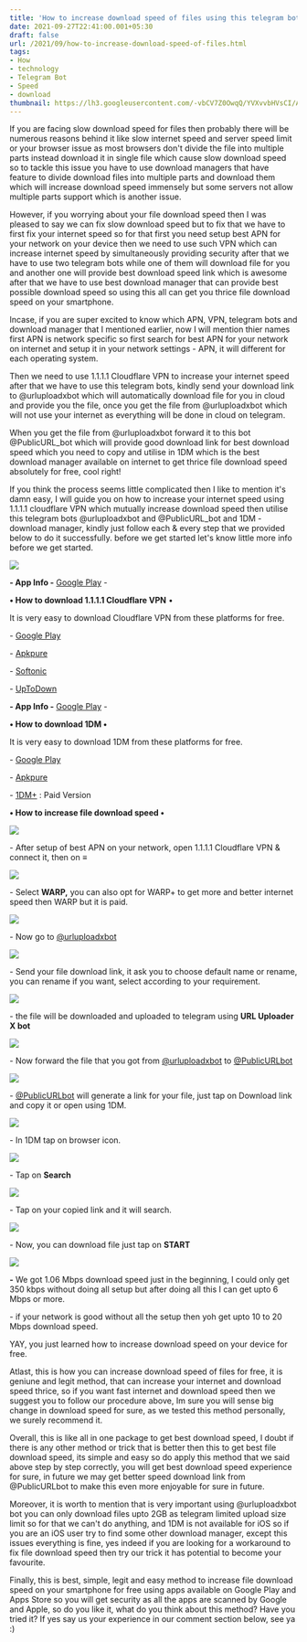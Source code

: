 ```yaml
---
title: 'How to increase download speed of files using this telegram bots for free.'
date: 2021-09-27T22:41:00.001+05:30
draft: false
url: /2021/09/how-to-increase-download-speed-of-files.html
tags: 
- How
- technology
- Telegram Bot
- Speed
- download
thumbnail: https://lh3.googleusercontent.com/-vbCV7Z0OwqQ/YVXvvbHVsCI/AAAAAAAAGxc/yZaIfWPLKIQM6DLreDTkTYSLPyYasDwLwCLcBGAsYHQ/s1600/1633021881831455-0.png
---
```


  

If you are facing slow download speed for files then probably there will be numerous reasons behind it like slow internet speed and server speed limit or your browser issue as most browsers don't divide the file into multiple parts instead download it in single file which cause slow download speed so to tackle this issue you have to use download managers that have feature to divide download files into multiple parts and download them which will increase download speed immensely but some servers not allow multiple parts support which is another issue.

  

However, if you worrying about your file download speed then I was pleased to say we can fix slow download speed but to fix that we have to first fix your internet speed so for that first you need setup best APN for your network on your device then we need to use such VPN which can increase internet speed by simultaneously providing security after that we have to use two telegram bots while one of them will download file for you and another one will provide best download speed link which is awesome after that we have to use best download manager that can provide best possible download speed so using this all can get you thrice file download speed on your smartphone.

  

Incase, if you are super excited to know which APN, VPN, telegram bots and download manager that I mentioned earlier, now I will mention thier names first APN is network specific so first search for best APN for your network on internet and setup it in your network settings - APN, it will different for each operating system.

  

Then we need to use 1.1.1.1 Cloudflare VPN to increase your internet speed after that we have to use this telegram bots, kindly send your download link to @urluploadxbot which will automatically download file for you in cloud and provide you the file, once you get the file from @urluploadxbot which will not use your internet as everything will be done in cloud on telegram.

  

When you get the file from @urluploadxbot forward it to this bot @PublicURL\_bot which will provide good download link for best download speed which you need to copy and utilise in 1DM which is the best download manager available on internet to get thrice file download speed absolutely for free, cool right!

  

If you think the process seems little complicated then I like to mention it's damn easy, I will guide you on how to increase your internet speed using 1.1.1.1 cloudflare VPN which mutually increase download speed then utilise this telegram bots @urluploadxbot and @PublicURL\_bot and 1DM - download manager, kindly just follow each & every step that we provided below to do it successfully. before we get started let's know little more info before we get started.

  

  

  

 ![](https://lh3.googleusercontent.com/-mr4qqoRokkc/YVXvueTwlII/AAAAAAAAGxY/8hP4aS55l7YGiQVGrEOHw2LoeYopW_gWQCLcBGAsYHQ/s1600/1633021877226611-1.png) 

  

  

  

**\- App Info -** [Google Play](https://play.google.com/store/apps/details?id=com.cloudflare.onedotonedotonedotone) -

  

**• How to download 1.1.1.1 Cloudflare VPN** •

  

It is very easy to download Cloudflare VPN from these platforms for free.

  

\- [Google Play](https://play.google.com/store/apps/details?id=com.cloudflare.onedotonedotonedotone)

\- [Apkpure](https://m.apkpure.com/1-1-1-1-faster-safer-internet/com.cloudflare.onedotonedotonedotone/amp)

\- [Softonic](https://1111-w-warp.en.softonic.com/android)

\- [UpToDown](https://1-1-1-1.en.uptodown.com/android)

  

**\- App Info -** [Google Play](https://play.google.com/store/apps/details?id=idm.internet.download.manager) -

  

**• How to download 1DM •**

It is very easy to download 1DM from these platforms for free.

  

\- [Google Play](https://play.google.com/store/apps/details?id=idm.internet.download.manager) 

\- [Apkpure](https://m.apkpure.com/1dm-adblock-browser-video-torrent-downloader/idm.internet.download.manager)

\- [1DM+](https://play.google.com/store/apps/details?id=idm.internet.download.manager) : Paid Version 

  

**• How to increase file download speed •**

  

 ![](https://lh3.googleusercontent.com/-pzO0ZIRAmt4/YVXvtKw6N6I/AAAAAAAAGxQ/Gyiuzu2eE3kxNxdiest5IfsN8jTewLpqQCLcBGAsYHQ/s1600/1633021855121449-2.png) 

  

\- After setup of best APN on your network, open 1.1.1.1 Cloudflare VPN & connect it, then on **≡**

  

 ![](https://lh3.googleusercontent.com/-6S2_WCuSPec/YVXvnnL4N8I/AAAAAAAAGxM/LsLueCsHeW8Yew6_omA13MM9t9srdkjtwCLcBGAsYHQ/s1600/1633021817257137-3.png) 

  

\- Select **WARP,** you can also opt for WARP+ to get more and better internet speed then WARP but it is paid.

  

 ![](https://lh3.googleusercontent.com/-7xIyvRSaZZw/YVXveINTfJI/AAAAAAAAGxE/g1j_ga42jRIFJL3xyMV-UBAa9ATD-rAFwCLcBGAsYHQ/s1600/1633021779149292-4.png) 

  

\- Now go to [@urluploadxbot](http://t.me/urluploadxbot)

  

 ![](https://lh3.googleusercontent.com/-zAcQy2Agr5Y/YVXvUqzZN2I/AAAAAAAAGxA/1l_wOqz4htUoVKjwkxYZmJExRIPcBg49gCLcBGAsYHQ/s1600/1633021668604475-5.png) 

  

\- Send your file download link, it ask you to choose default name or rename, you can rename if you want, select according to your requirement.

  

 ![](https://lh3.googleusercontent.com/-0a7KWs4_5q4/YVXu5B8tZuI/AAAAAAAAGw4/qGgEJklH1oApr4qIxScb5EHJU4YjMxHcwCLcBGAsYHQ/s1600/1633021495084087-6.png) 

  

\- the file will be downloaded and uploaded to telegram using **URL Uploader X bot**

  

 ![](https://lh3.googleusercontent.com/-NH8cbwRMdhc/YVXuNqIG_oI/AAAAAAAAGws/yP_jq7NJDeAioTYGav9k1kkqa2RTYnKHACLcBGAsYHQ/s1600/1633021448219196-7.png) 

  

\- Now forward the file that you got from [@urluploadxbot](https://t.me/urluploadxbot) to [@PublicURLbot](http://t.me/PublicURLbot)

  

 ![](https://lh3.googleusercontent.com/-mtduifxrR7A/YVXuB6b44vI/AAAAAAAAGwo/2LoyvVtP4dAj1ffHHYUstKLmFs0eJKA5QCLcBGAsYHQ/s1600/1633021297438066-8.png) 

  

\- [@PublicURLbot](http://t.me/PublicURLbot) will generate a link for your file, just tap on Download link and copy it or open using 1DM.

  

 ![](https://lh3.googleusercontent.com/-c-ce29xKthg/YVXtcJJNilI/AAAAAAAAGwY/IOOX0c-SOmkmdrK2UmJtUtWLAghfep0bgCLcBGAsYHQ/s1600/1633021273759383-9.png) 

  

\- In 1DM tap on browser icon.

  

 ![](https://lh3.googleusercontent.com/-Mo_gfUcbPQQ/YVXtWZ7QjUI/AAAAAAAAGwU/-0z3iTvkVnQjoMOXSdm9utvWvBpKqLGnACLcBGAsYHQ/s1600/1633021265705507-10.png) 

  

\- Tap on **Search**

 **![](https://lh3.googleusercontent.com/-Xt_nlTE1-Ng/YVXtUXplx5I/AAAAAAAAGwQ/HmUbnkApJjoN3Kn7HiPfFofex-uH3mqsQCLcBGAsYHQ/s1600/1633021256208742-11.png)** 

\- Tap on your copied link and it will search.

  

 ![](https://lh3.googleusercontent.com/-78FhSU6MpLE/YVXtR-LFIUI/AAAAAAAAGwM/3VV4yYfObhMbO_B9s2o51iH_E43NBCzYQCLcBGAsYHQ/s1600/1633021247336102-12.png) 

  

\- Now, you can download file just tap on **START**

 **![](https://lh3.googleusercontent.com/--Wtw7HbCLz0/YVXtPtIngLI/AAAAAAAAGwI/mSwZwDJl4og_tdB_I2AA4YxY-xNLDBCzwCLcBGAsYHQ/s1600/1633021239744175-13.png)** 

**\-** We got 1.06 Mbps download speed just in the beginning, I could only get 350 kbps without doing all setup but after doing all this I can get upto 6 Mbps or more.

  

\- if your network is good without all the setup then yoh get upto 10 to 20 Mbps download speed. 

  

YAY, you just learned how to increase download speed on your device for free.

  

Atlast, this is how you can increase download speed of files for free, it is geniune and legit method, that can increase your internet and download speed thrice, so if you want fast internet and download speed then we suggest you to follow our procedure above, Im sure you will sense big change in download speed for sure, as we tested this method personally, we surely recommend it.

  

Overall, this is like all in one package to get best download speed, I doubt if there is any other method or trick that is better then this to get best file download speed, its simple and easy so do apply this method that we said above step by step correctly, you will get best download speed experience for sure, in future we may get better speed download link from @PublicURLbot to make this even more enjoyable for sure in future.

  

Moreover, it is worth to mention that is very important using @urluploadxbot bot you can only download files upto 2GB as telegram limited upload size limit so for that we can't do anything, and 1DM is not available for iOS so if you are an iOS user try to find some other download manager, except this issues everything is fine, yes indeed if you are looking for a workaround to fix file download speed then try our trick it has potential to become your favourite.

  

Finally, this is best, simple, legit and easy method to increase file download speed on your smartphone for free using apps available on Google Play and Apps Store so you will get security as all the apps are scanned by Google and Apple, so do you like it, what do you think about this method? Have you tried it? If yes say us your experience in our comment section below, see ya :)
